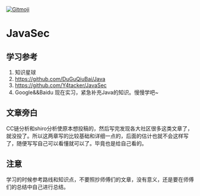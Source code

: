 <a href="https://gitmoji.dev">
  <img src="https://img.shields.io/badge/gitmoji-%20😜%20😍-FFDD67.svg?style=flat-square" alt="Gitmoji">
</a>

# JavaSec

## 学习参考
1. 知识星球
2. https://github.com/DuGuQiuBai/Java
3. https://github.com/Y4tacker/JavaSec
4. Google&&Baidu
现在实习，紧急补充Java的知识。慢慢学吧~

## 文章旁白
CC链分析和shiro分析使原本想投稿的，然后写完发现各大社区很多这类文章了，就没投了。所以这两章写的比较基础和详细一点的，后面的估计也就不会这样写了，随便写写自己可以看懂就可以了。毕竟也是给自己看的。

## 注意
学习的时候参考路线和知识点，不要照抄师傅们的文章，没有意义，还是要在师傅们的总结中自己进行总结。
